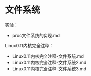 # 文件系统

实验：

+ proc文件系统的实现.md

Linux0.11内核完全注释：

+ Linux0.11内核完全注释-文件系统.md
+ Linux0.11内核完全注释-文件系统2.md
+ Linux0.11内核完全注释-文件系统3.md